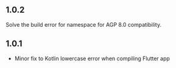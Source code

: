 ## 1.0.2

Solve the build error for namespace for AGP 8.0 compatibility.

## 1.0.1

- Minor fix to Kotlin lowercase error when compiling Flutter app